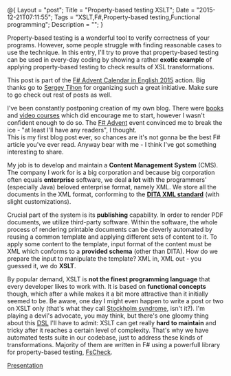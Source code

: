 @{
    Layout = "post";
    Title = "Property-based testing XSLT";
    Date = "2015-12-21T07:11:55";
    Tags = "XSLT,F#,Property-based testing,Functional programming";
    Description = "";
}

Property-based testing is a wonderful tool to verify correctness of your programs. 
However, some people struggle with finding reasonable cases to use the technique.
In this entry, I'll try to prove that property-based testing can be used in every-day coding by showing a rather __exotic example__ of applying property-based testing to check results of XSL transformations.

<!--more-->

<div class="message">

This post is part of the [F# Advent Calendar in English 2015](https://sergeytihon.wordpress.com/tag/fsadvent/) action. 
Big thanks go to [Sergey Tihon](https://twitter.com/sergey_tihon) for organizing such a great initiative.
Make sure to go check out rest of posts as well.

</div>

I've been constantly postponing creation of my own blog.
There were [books](http://amzn.com/1617292397) and [video courses](http://pluralsight.com/courses/get-involved) which did encourage me to start, however I wasn't confident enough to do so.
The [F# Advent](https://sergeytihon.wordpress.com/tag/fsadvent/) event convinced me to break the ice - "at least I'll have any readers", I thought.   
This is my first blog post ever, so chances are it's not gonna be the best F# article you've ever read.
Anyway bear with me - I think I've got something interesting to share.

My job is to develop and maintain a __Content Management System__ (CMS). 
The company I work for is a big corporation and because big corporation often equals __enterprise__ software, we deal __a lot__ with the programmers' (especially Java) beloved enterprise format, namely XML.
We store all the documents in the XML format, conforming to the __[DITA XML standard](http://dita.xml.org/)__ (with slight customizations).   

Crucial part of the system is its __publishing__ capability.
In order to render PDF documents, we utilize third-party software.
Within the software, the whole process of rendering printable documents can be cleverly automated by reusing a common template and applying different sets of content to it.
To apply some content to the template, input format of the content must be XML which conforms to a __provided schema__ (other than DITA).
How do we prepare the input to manipulate the template?
XML in, XML out - you guessed it, we do __XSLT__.

By popular demand, XSLT is __not the finest programming language__ that every developer likes to work with.
It is based on __functional concepts__ though, which after a while makes it a bit more attractive than it initially seemed to be.
Be aware, one day I might even happen to write a post or two on XSLT only (that's what they call [Stockholm syndrome](https://en.wikipedia.org/wiki/Stockholm_syndrome), isn't it?).
I'm playing a devil's advocate, you may think, but there's one gloomy thing about this [DSL](https://en.wikipedia.org/wiki/Domain-specific_language) I'll have to admit: 
XSLT can get really __hard to maintain__ and tricky after it reaches a certain level of complexity.
That's why we have automated tests suite in our codebase, just to address these kinds of transformations.
Majority of them are written in F# using a powerfull library for property-based testing, [FsCheck](https://fscheck.github.io/FsCheck/).

[Presentation](http://theimowski.com/PropertyBasedTestsWithFSharp)

<!-- mention suave in japanese -->
